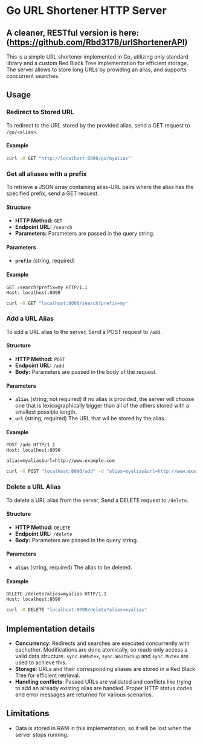 # Go URL Shortener HTTP Server

## A cleaner, RESTful version is here: (https://github.com/Rbd3178/urlShortenerAPI)

This is a simple URL shortener implemented in Go, utilizing only standard library and a custom Red Black Tree implementation for efficient storage. The server allows to store long URLs by providing an alias, and supports concurrent searches.

## Usage

### Redirect to Stored URL

To redirect to the URL stored by the provided alias, send a GET request to `/go/<alias>`.

#### Example
``` bash
curl -X GET "http://localhost:8090/go/myalias"` 
```

### Get all aliases with a prefix

To retrieve a JSON array containing alias-URL pairs where the alias has the specified prefix, send a GET request.

#### Structure
- **HTTP Method:** `GET`
- **Endpoint URL:** `/search`
- **Parameters:** Parameters are passed in the query string.

#### Parameters
- **`prefix`** (string, required)

#### Example
```http
GET /search?prefix=my HTTP/1.1
Host: localhost:8090
```
```bash
curl -X GET "localhost:8090/search?prefix=my"
```


### Add a URL Alias

To add a URL alias to the server, Send a POST request to `/add`. 

#### Structure
- **HTTP Method:** `POST`
- **Endpoint URL:** `/add`
- **Body:** Parameters are passed in the body of the request.

#### Parameters
- **`alias`** (string, not required) If no alias is provided, the server will choose one that is lexicographically bigger than all of the others stored with a smallest possible length.
- **`url`** (string, required) The URL that wil be stored by the alias.

#### Example
```http
POST /add HTTP/1.1
Host: localhost:8090

alias=myalias&url=http://www.example.com
```
```bash
curl -X POST "localhost:8090/add" -d "alias=myalias&url=http://www.example.com"
```

### Delete a URL Alias

To delete a URL alias from the server, Send a DELETE request to `/delete`. 

#### Structure
- **HTTP Method:** `DELETE`
- **Endpoint URL:** `/delete`
- **Body:** Parameters are passed in the query string.

#### Parameters
- **`alias`** (string, required) The alias to be deleted.

#### Example
```http
DELETE /delete?alias=myalias HTTP/1.1
Host: localhost:8090
```
```bash
curl -X DELETE "localhost:8090/delete?alias=myalias"
```

## Implementation details
- **Concurrency**: Redirects and searches are executed concurrently with eachother. Modifications are done atomically, so reads only access a valid data structure. `sync.RWMutex`, `sync.WaitGroup` and `sync.Mutex` are used to achieve this.
- **Storage**: URLs and their corresponding aliases are stored in a Red Black Tree for efficient retrieval.
- **Handling conflicts**: Passed URLs are validated and conflicts like trying to add an already existing alias are handled. Proper HTTP status codes and error messages are returned for various scenarios.

## Limitations

- Data is stored in RAM in this implementation, so it will be lost when the server stops running.
